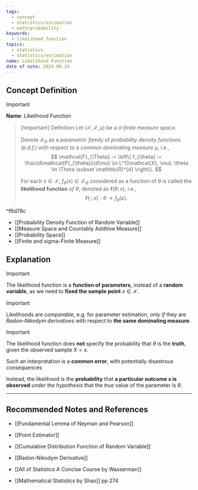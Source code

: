 ```yaml
---
tags:
  - concept
  - statistics/estimation
  - math/probability
keywords:
  - likelihood_function
topics:
  - statistics
  - statistics/estimation
name: Likelihood Function
date of note: 2024-06-24
---
```


## Concept Definition

>[!important]
>**Name**: Likelihood Function

>[!important] Definition
>Let $(\mathcal{X}, \mathscr{F}, \mu)$ be a *$\sigma$-finite measure space*.  
>
>Denote $\mathcal{F}_{\Theta}$ as a *parametric family* of *probability density functions (p.d.f.)* with respect to a *common dominating measure* $\mu$, i.e.,
>$$
>\mathcal{F}_{\Theta} := \left\{ f_{\theta} := \frac{d\mathcal{P}_{\theta}}{d\mu} \in L^1(\mathcal{X}, \mu): \theta \in \Theta \subset \mathbb{R}^{d} \right\}. 
>$$
>
>For each $x\in \mathcal{X}$, $f_{\theta}(x) \in \mathcal{F}_{\Theta}$ considered as a function of $\theta$ is called the **likelihood function** *of* $\theta$, denoted as $\ell(\theta; x)$,  i.e., $$\ell(\cdot; x): \theta \to f_{\theta}(x).$$

^f6d78c

- [[Probability Density Function of Random Variable]]
- [[Measure Space and Countably Additive Measure]]
- [[Probability Space]]
- [[Finite and sigma-Finite Measure]]

## Explanation

>[!important]
>The likelihood function is a **function of parameters**, instead of a **random variable**, as we need to **fixed the sample point** $x\in \mathcal{X}$.

>[!important]
>Likelihoods are *comparable*, e.g. for parameter estimation, *only if* they are *Radon–Nikodym derivatives* with respect to **the same dominating measure**.

>[!important]
>The likelihood function does **not** specify the probability that $\theta$ is the **truth**, given the observed sample $X=x$. 
>
>Such an interpretation is a **common error**, with potentially disastrous consequences
>
>Instead, the likelihood is the **probability** that **a particular outcome $x$ is observed** *under the hypothesis* that the *true* value of the parameter is $\theta.$




-----------
##  Recommended Notes and References

- [[Fundamental Lemma of Neyman and Pearson]]

- [[Point Estimator]]
- [[Cumulative Distribution Function of Random Variable]]
- [[Radon-Nikodym Derivative]]

- [[All of Statistics A Concise Course by Wasserman]]
- [[Mathematical Statistics by Shao]] pp 274
